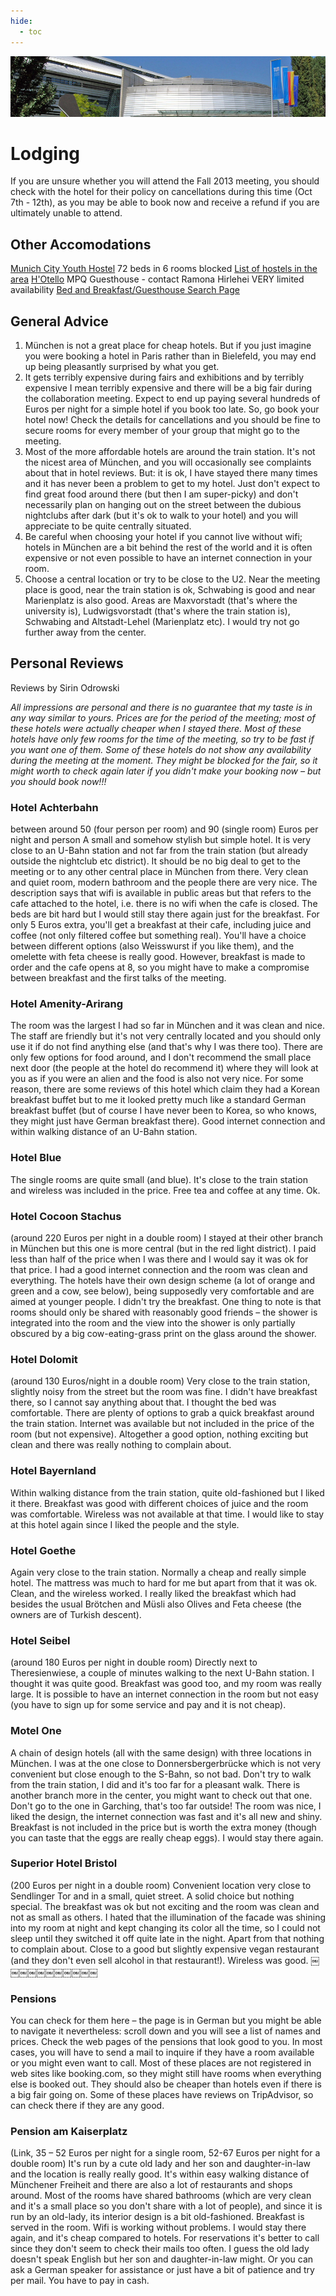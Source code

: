 ```yaml
---
hide:
  - toc
---
```


![2013 Fall Collaboration Meeting](munich2013-header.jpg)

# Lodging


If you are unsure whether you will attend the Fall 2013 meeting, you should check with the hotel for their policy on cancellations during this time (Oct 7th - 12th), as you may be able to book now and receive a refund if you are ultimately unable to attend.

## Other Accomodations

[Munich City Youth Hostel](http://www.jugendherberge.de/jh/bayern/muenchen-city/) 72 beds in 6 rooms blocked
[List of hostels in the area](http://portal.mytum.de/forschung/gaeste/wohnraum/vorl_unterkunft)
[H'Otello](http://www.hotello.de/buchung)
MPQ Guesthouse - contact Ramona Hirlehei VERY limited availability
[Bed and Breakfast/Guesthouse Search Page](https://www.airbnb.de/)
 
## General Advice

1. München is not a great place for cheap hotels. But if you just imagine you were booking a hotel in Paris rather than in Bielefeld, you may end up being pleasantly surprised by what you get.
2. It gets terribly expensive during fairs and exhibitions and by terribly expensive I mean terribly expensive and there will be a big fair during the collaboration meeting. Expect to end up paying several hundreds of Euros per night for a simple hotel if you book too late. So, go book your hotel now! Check the details for cancellations and you should be fine to secure rooms for every member of your group that might go to the meeting.
3. Most of the more affordable hotels are around the train station. It's not the nicest area of München, and you will occasionally see complaints about that in hotel reviews. But: it is ok, I have stayed there many times and it has never been a problem to get to my hotel. Just don't expect to find great food around there (but then I am super-picky) and don't necessarily plan on hanging out on the street between the dubious nightclubs after dark (but it's ok to walk to your hotel) and you will appreciate to be quite centrally situated.
4. Be careful when choosing your hotel if you cannot live without wifi; hotels in München are a bit behind the rest of the world and it is often expensive or not even possible to have an internet connection in your room.
5. Choose a central location or try to be close to the U2. Near the meeting place is good, near the train station is ok, Schwabing is good and near Marienplatz is also good. Areas are Maxvorstadt (that's where the university is), Ludwigsvorstadt (that's where the train station is), Schwabing and Altstadt-Lehel (Marienplatz etc). I would try not go further away from the center.

## Personal Reviews

Reviews by Sirin Odrowski
 
*All impressions are personal and there is no guarantee that my taste is in any way similar to yours. Prices are for the period of the meeting; most of these hotels were actually cheaper when I stayed there. Most of these hotels have only few rooms for the time of the meeting, so try to be fast if you want one of them. Some of these hotels do not show any availability during the meeting at the moment. They might be blocked for the fair, so it might worth to check again later if you didn't make your booking now – but you should book now!!!*

### Hotel Achterbahn

between around 50 (four person per room) and 90 (single room) Euros per night and person
A small and somehow stylish but simple hotel. It is very close to an U-Bahn station and not far from the train station (but already outside the nightclub etc district). It should be no big deal to get to the meeting or to any other central place in München from there. Very clean and quiet room, modern bathroom and the people there are very nice. The description says that wifi is available in public areas but that refers to the cafe attached to the hotel, i.e. there is no wifi when the cafe is closed. The beds are bit hard but I would still stay there again just for the breakfast. For only 5 Euros extra, you'll get a breakfast at their cafe, including juice and coffee (not only filtered coffee but something real). You'll have a choice between different options (also Weisswurst if you like them), and the omelette with feta cheese is really good. However, breakfast is made to order and the cafe opens at 8, so you might have to make a compromise between breakfast and the first talks of the meeting.

### Hotel Amenity-Arirang

The room was the largest I had so far in München and it was clean and nice. The staff are friendly but it's not very centrally located and you should only use it if do not find anything else (and that's why I was there too). There are only few options for food around, and I don't recommend the small place next door (the people at the hotel do recommend it) where they will look at you as if you were an alien and the food is also not very nice. For some reason, there are some reviews of this hotel which claim they had a Korean breakfast buffet but to me it looked pretty much like a standard German breakfast buffet (but of course I have never been to Korea, so who knows, they might just have German breakfast there). Good internet connection and within walking distance of an U-Bahn station.

### Hotel Blue

The single rooms are quite small (and blue). It's close to the train station and wireless was included in the price. Free tea and coffee at any time. Ok.

### Hotel Cocoon Stachus

(around 220 Euros per night in a double room)
I stayed at their other branch in München but this one is more central (but in the red light district). I paid less than half of the price when I was there and I would say it was ok for that price. I had a good internet connection and the room was clean and everything. The hotels have their own design scheme (a lot of orange and green and a cow, see below), being supposedly very comfortable and are aimed at younger people. I didn't try the breakfast. One thing to note is that rooms should only be shared with reasonably good friends – the shower is integrated into the room and the view into the shower is only partially obscured by a big cow-eating-grass print on the glass around the shower.

### Hotel Dolomit

(around 130 Euros/night in a double room)
Very close to the train station, slightly noisy from the street but the room was fine. I didn't have breakfast there, so I cannot say anything about that. I thought the bed was comfortable. There are plenty of options to grab a quick breakfast around the train station. Internet was available but not included in the price of the room (but not expensive). Altogether a good option, nothing exciting but clean and there was really nothing to complain about.

### Hotel Bayernland

Within walking distance from the train station, quite old-fashioned but I liked it there. Breakfast was good with different choices of juice and the room was comfortable. Wireless was not available at that time. I would like to stay at this hotel again since I liked the people and the style.

### Hotel Goethe

Again very close to the train station. Normally a cheap and really simple hotel. The mattress was much to hard for me but apart from that it was ok. Clean, and the wireless worked. I really liked the breakfast which had besides the usual Brötchen and Müsli also Olives and Feta cheese (the owners are of Turkish descent).

### Hotel Seibel

(around 180 Euros per night in double room)
Directly next to Theresienwiese, a couple of minutes walking to the next U-Bahn station. I thought it was quite good. Breakfast was good too, and my room was really large. It is possible to have an internet connection in the room but not easy (you have to sign up for some service and pay and it is not cheap).

### Motel One

A chain of design hotels (all with the same design) with three locations in München. I was at the one close to Donnersbergerbrücke which is not very convenient but close enough to the S-Bahn, so not bad. Don't try to walk from the train station, I did and it's too far for a pleasant walk. There is another branch more in the center, you might want to check out that one. Don't go to the one in Garching, that's too far outside! The room was nice, I liked the design, the internet connection was fast and it's all new and shiny. Breakfast is not included in the price but is worth the extra money (though you can taste that the eggs are really cheap eggs). I would stay there again.

### Superior Hotel Bristol

(200 Euros per night in a double room)
Convenient location very close to Sendlinger Tor and in a small, quiet street. A solid choice but nothing special. The breakfast was ok but not exciting and the room was clean and not as small as others. I hated that the illumination of the facade was shining into my room at night and kept changing its color all the time, so I could not sleep until they switched it off quite late in the night. Apart from that nothing to complain about. Close to a good but slightly expensive vegan restaurant (and they don't even sell alcohol in that restaurant!). Wireless was good. ￼￼￼￼￼￼￼￼￼￼￼

### Pensions

You can check for them here – the page is in German but you might be able to navigate it nevertheless: scroll down and you will see a list of names and prices. Check the web pages of the pensions that look good to you. In most cases, you will have to send a mail to inquire if they have a room available or you might even want to call. Most of these places are not registered in web sites like booking.com, so they might still have rooms when everything else is booked out. They should also be cheaper than hotels even if there is a big fair going on. Some of these places have reviews on TripAdvisor, so can check there if they are any good.

### Pension am Kaiserplatz

(Link, 35 – 52 Euros per night for a single room, 52-67 Euros per night for a double room)
It's run by a cute old lady and her son and daughter-in-law and the location is really really good. It's within easy walking distance of Münchener Freiheit and there are also a lot of restaurants and shops around. Most of the rooms have shared bathrooms (which are very clean and it's a small place so you don't share with a lot of people), and since it is run by an old-lady, its interior design is a bit old-fashioned. Breakfast is served in the room. Wifi is working without problems. I would stay there again, and it's cheap compared to hotels. For reservations it's better to call since they don't seem to check their mails too often. I guess the old lady doesn't speak English but her son and daughter-in-law might. Or you can ask a German speaker for assistance or just have a bit of patience and try per mail. You have to pay in cash.

